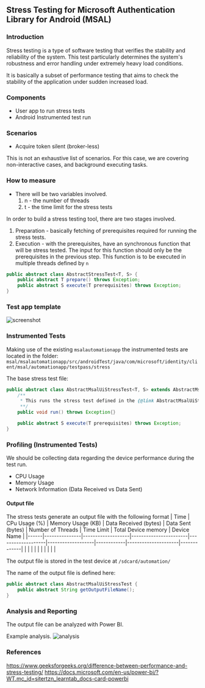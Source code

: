
## Stress Testing for Microsoft Authentication Library for Android (MSAL)

### Introduction
Stress testing is a type of software testing that verifies the stability and reliability of the system. This test particularly determines the system's robustness and
error handling under extremely heavy load conditions.

It is basically a subset of performance testing that aims to check the stability of the application under sudden increased load.

### Components
- User app to run stress tests
- Android Instrumented test run

### Scenarios
- Acquire token silent (broker-less)

This is not an exhaustive list of scenarios. For this case, we are covering non-interactive cases, and background executing tasks.

### How to measure
* There will be two variables involved.
	1. n - the number of threads
	2. t - the time limit for the stress tests

In order to build a stress testing tool, there are two stages involved.
1. Preparation - basically fetching of prerequisites required for running the stress tests.
2. Execution - with the prerequisites, have an synchronous function that will be stress tested. The input for this function should only be the prerequisites in the previous step. This function is to be executed in multiple threads defined by `n`

```java
public abstract class AbstractStressTest<T, S> {
	public abstract T prepare() throws Exception;
	public abstract S execute(T prerequisites) throws Exception;
}
```

### Test app template
![screenshot](https://github.com/AzureAD/microsoft-authentication-library-for-android/blob/git/stress-test/testapps/stresstests/screenshot.png?raw=true)

### Instrumented Tests
Making use of the existing `msalautomationapp` the instrumented tests are located in the folder:
`msal/msalautomationapp/src/androidTest/java/com/microsoft/identity/client/msal/automationapp/testpass/stress`

The base stress test file:
```java
public abstract class AbstractMsalUiStressTest<T, S> extends AbstractMsalUiTest {
	/**
	 * This runs the stress test defined in the {@link AbstractMsalUiStressTest#execute} method
	 **/
	public void run() throws Exception{}

	public abstract S execute(T prerequisites) throws Exception;
}
```

### Profiling (Instrumented Tests)
We should be collecting data regarding the device performance during the test run.

* CPU Usage
* Memory Usage
* Network Information (Data Received vs Data Sent)


#### Output file
The stress tests generate an output file with the following format
| Time | CPu Usage (%) | Memory Usage (KB) | Data Received (bytes) | Data Sent (bytes) | Number of Threads | Time Limit | Total Device memory | Device Name |
|------|---------------|-------------------|-----------------------|-------------------|-------------------|------------|---------------------|-------------|
|      |               |                   |                       |                   |                   |            |                     |             |

The output file is stored in the test device at `/sdcard/automation/`

The name of the output file is defined here:
```java
public abstract class AbstractMsalUiStressTest {
	public abstract String getOutputFileName();
}
```
### Analysis and Reporting
The output file can be analyzed with Power BI.

Example analysis.
![analysis](https://github.com/AzureAD/microsoft-authentication-library-for-android/blob/git/stress-test/testapps/stresstests/analysis.png?raw=true)

### References
https://www.geeksforgeeks.org/difference-between-performance-and-stress-testing/
https://docs.microsoft.com/en-us/power-bi/?WT.mc_id=sitertzn_learntab_docs-card-powerbi